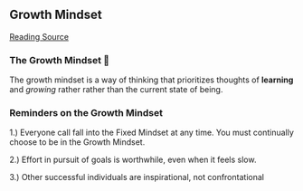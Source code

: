 
## Growth Mindset

[Reading Source](https://www.atlassian.com/blog/inside-atlassian/growth-mindset)

### The Growth Mindset 💪

The growth mindset is a way of thinking that prioritizes thoughts of **learning** and *growing* rather rather than the current state of being.


### Reminders on the Growth Mindset

1.) Everyone call fall into the Fixed Mindset at any time. You must continually choose to be in the Growth Mindset.

2.) Effort in pursuit of goals is worthwhile, even when it feels slow.

3.) Other successful individuals are inspirational, not confrontational


